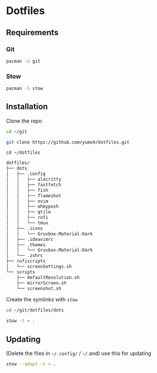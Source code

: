 # Dotfiles

## Requirements
### Git
```bash
pacman -S git
```
### Stow
```bash
pacman -S stow
```
## Installation
Clone the repo
```bash
cd ~/git
```
```bash
git clone https://github.com/yumo4/dotfiles.git
```
```
cd ~/dotfiles 
```

```markdown
dotfiles/
├── dots
│   ├── .config
│   │   ├── alacritty
│   │   ├── fastfetch
│   │   ├── fish
│   │   ├── flameshot
│   │   ├── nvim
│   │   ├── ohmyposh
│   │   ├── qtile
│   │   ├── rofi
│   │   └── tmux
│   ├── .icons
│   │   └── Gruvbox-Material-Dark
│   ├── .ideavimrc
│   ├── .themes
│   │   └── Gruvbox-Material-Dark
│   └── .zshrc
├── rofiscripts
│   └── screenSettings.sh
└── scripts
    ├── defaultResolution.sh
    ├── mirrorScreen.sh
    └── screenshot.sh
```

Create the symlinks with `stow`
```bash
cd ~/git/dotfiles/dots
```
```bash
stow -t ~ .
```

## Updating
(Delete the files in `~/.config/` / `~/` and) use this for updating
```bash
stow --adopt -t ~ .
```
